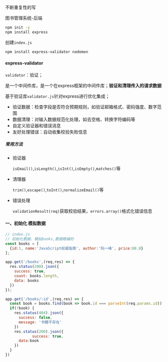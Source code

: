 不断重复性的写

图书管理系统-后端

```bash
npm init -y
npm install express
```

创建`index.js`

```bash
npm install express-validator nodemon
```

#### express-validator

`validator`：验证；

是一个中间件库，是一个在express框架的中间件库；**验证和清理传入的请求数据**

基于验证库`validator.js`针对express进行优化集成；

- 验证数据：检查字段是否符合预期规则，如验证邮箱格式、密码强度、数字范围
- 数据清理：对输入数据规范化处理，如去空格、转换字符编码等
- 自定义验证器和错误消息
- 友好处理错误：自动收集校验失败信息

##### 常用方法

- 验证器

  `isEmail()`,`isLength()`,`isInt()`,`isEmpty()`,`matches()`等

- 清理器

  `trim()`,`escape()`,`toInt()`,`normalizeEmail()`等

- 错误处理

  `validationResult(req)`获取校验结果，`errors.array()`格式化错误信息

#### 一、初始化 模拟数据

```js
// index.js
// 初始化数据，模拟books,数据瞎编的
const books = [
  {id:1, name:'JavaScript权威指南', author:'阮一峰', price:88.8}
];

app.get('/books',(req,res) => {
  res.status(200).json({
    success: true,
    count: books.length,
    data: books
  })
});

app.get('/books/:id',(req,res) => {
  const book = books.find(book => book.id === parseInt(req.params.id));
  if(!book) {
    res.status(404).json({
      success: false,
      message: '书籍不存在'
    })
    res.status(200).json({
			success: true,
      data:book
    })
  }
})

```

